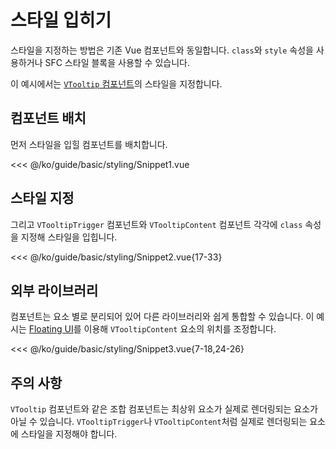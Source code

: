 <script setup lang="ts">
import Snippet1 from "./Snippet1.vue";
import Snippet2 from "./Snippet2.vue";
import Snippet3 from "./Snippet3.vue";
</script>

# 스타일 입히기

스타일을 지정하는 방법은 기존 Vue 컴포넌트와 동일합니다. `class`와 `style` 속성을 사용하거나 SFC 스타일 블록을 사용할 수 있습니다.

이 예시에서는 [`VTooltip` 컴포넌트](/ko/components/tooltip/)의 스타일을 지정합니다.

## 컴포넌트 배치

먼저 스타일을 입힐 컴포넌트를 배치합니다.

<VComponentPreview style="justify-content: flex-start; gap: 0; height: 90px;">
  <Snippet1 />
</VComponentPreview>

<<< @/ko/guide/basic/styling/Snippet1.vue

## 스타일 지정

그리고 `VTooltipTrigger` 컴포넌트와 `VTooltipContent` 컴포넌트 각각에 `class` 속성을 지정해 스타일을 입힙니다.

<VComponentPreview style="justify-content: flex-start; gap: 0; height: 116px;">
  <Snippet2 />
</VComponentPreview>

<<< @/ko/guide/basic/styling/Snippet2.vue{17-33}

## 외부 라이브러리

컴포넌트는 요소 별로 분리되어 있어 다른 라이브러리와 쉽게 통합할 수 있습니다. 이 예시는 [Floating UI](https://floating-ui.com/)를 이용해 `VTooltipContent` 요소의 위치를 조정합니다.

<VComponentPreview style="justify-content: flex-start; gap: 0;">
  <Snippet3 />
</VComponentPreview>

<<< @/ko/guide/basic/styling/Snippet3.vue{7-18,24-26}

## 주의 사항

`VTooltip` 컴포넌트와 같은 조합 컴포넌트는 최상위 요소가 실제로 렌더링되는 요소가 아닐 수 있습니다. `VTooltipTrigger`나 `VTooltipContent`처럼 실제로 렌더링되는 요소에 스타일을 지정해야 합니다.
